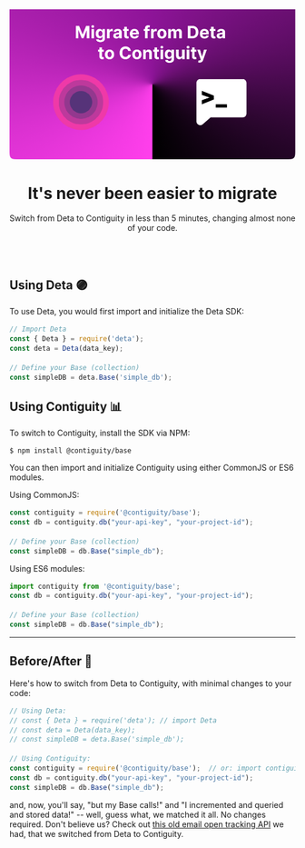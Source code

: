 <div align="center">
	<img src="https://github.com/contiguity/base/blob/main/examples/migrate-come-to-darkside-look.png" alt="Contiguity"/>
	<br>
    <h1>It's never been easier to migrate</h1>
	<p>Switch from Deta to Contiguity in less than 5 minutes, changing almost none of your code.</p>
	<br>
	<br>
</div>

## Using Deta 🟣

To use Deta, you would first import and initialize the Deta SDK:

```js
// Import Deta
const { Deta } = require('deta');
const deta = Deta(data_key);

// Define your Base (collection)
const simpleDB = deta.Base('simple_db');
```

## Using Contiguity 📊

To switch to Contiguity, install the SDK via NPM:

```shell
$ npm install @contiguity/base
```

You can then import and initialize Contiguity using either CommonJS or ES6 modules.

Using CommonJS:
```js
const contiguity = require('@contiguity/base');
const db = contiguity.db("your-api-key", "your-project-id");

// Define your Base (collection)
const simpleDB = db.Base("simple_db");
```

Using ES6 modules:
```js
import contiguity from '@contiguity/base';
const db = contiguity.db("your-api-key", "your-project-id");

// Define your Base (collection)
const simpleDB = db.Base("simple_db");
```

---

## Before/After 👀

Here's how to switch from Deta to Contiguity, with minimal changes to your code:

```js
// Using Deta:
// const { Deta } = require('deta'); // import Deta
// const deta = Deta(data_key);
// const simpleDB = deta.Base('simple_db');

// Using Contiguity:
const contiguity = require('@contiguity/base');  // or: import contiguity from '@contiguity/base';
const db = contiguity.db("your-api-key", "your-project-id");
const simpleDB = db.Base("simple_db");
```

and, now, you'll say, "but my Base calls!" and "I incremented and queried and stored data!" -- well, guess what, we matched it all. No changes required. Don't believe us? Check out [this old email open tracking API](https://github.com/contiguity/base/tree/main/examples/Migrated%20App%20Demo) we had, that we switched from Deta to Contiguity.